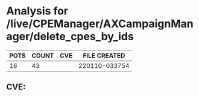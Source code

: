 # Analysis for /live/CPEManager/AXCampaignManager/delete_cpes_by_ids
| POTS | COUNT | CVE | FILE CREATED |
|---|---|---|---|
| 16 | 43 | | 220110-033754 |

## CVE: 